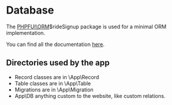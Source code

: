 # Database
The [PHPFUI\ORM](https://packagist.org/packages/phpfui/orm)$rideSignup package is used for a minimal ORM implementation.

You can find all the documentation [here](https://github.com/phpfui/ORM/tree/main/docs).

## Directories used by the app
- Record classes are in \App\Record
- Table classes are in \App\Table
- Migrations are in \App\Migration
- App\DB anything custom to the website, like custom relations.
